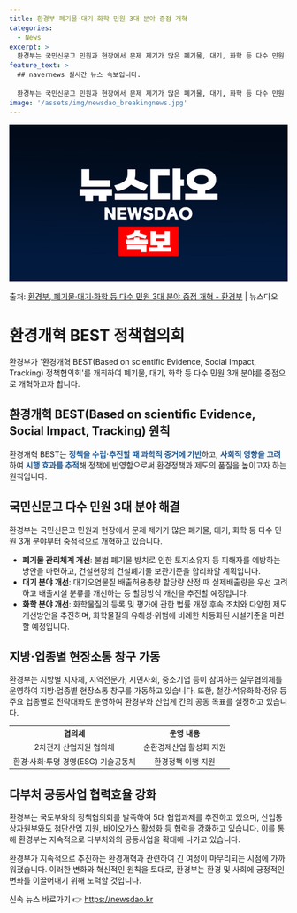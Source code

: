 ```yaml
---
title: 환경부 폐기물·대기·화학 민원 3대 분야 중점 개혁
categories:
  - News
excerpt: >
  환경부는 국민신문고 민원과 현장에서 문제 제기가 많은 폐기물, 대기, 화학 등 다수 민원 3개 분야를 중점 …
feature_text: >
  ## navernews 실시간 뉴스 속보입니다.

  환경부는 국민신문고 민원과 현장에서 문제 제기가 많은 폐기물, 대기, 화학 등 다수 민원 3개 분야를 중점 …
image: '/assets/img/newsdao_breakingnews.jpg'
---
```


![뉴스다오 속보](/assets/img/newsdao_breakingnews.jpg)

<p>출처: <a href="https://newsdao.kr/3630" rel="dofollow">환경부, 폐기물·대기·화학 등 다수 민원 3대 분야 중점 개혁 - 환경부</a> | 뉴스다오</p>

<h1 data-ke-size="size26">환경개혁 BEST 정책협의회</h1>
환경부가 '환경개혁 BEST(Based on scientific Evidence, Social Impact, Tracking) 정책협의회'를 개최하여 폐기물, 대기, 화학 등 다수 민원 3개 분야를 중점으로 개혁하고자 합니다.

<p data-ke-size="size16"></p>

<h2 data-ke-size="size24">환경개혁 BEST(Based on scientific Evidence, Social Impact, Tracking) 원칙</h2>
환경개혁 BEST는 <b><span style="color: #1a5490;">정책을 수립·추진할 때 과학적 증거에 기반</span></b>하고, <b><span style="color: #1a5490;">사회적 영향을 고려</span></b>하여 <b><span style="color: #1a5490;">시행 효과를 추적</span></b>해 정책에 반영함으로써 환경정책과 제도의 품질을 높이고자 하는 원칙입니다.

<p data-ke-size="size16"></p>

<h2 data-ke-size="size24">국민신문고 다수 민원 3대 분야 해결</h2>
환경부는 국민신문고 민원과 현장에서 문제 제기가 많은 폐기물, 대기, 화학 등 다수 민원 3개 분야부터 중점적으로 개혁하고 있습니다.

<ul>
    <li><b>폐기물 관리체계 개선</b>: 불법 폐기물 방치로 인한 토지소유자 등 피해자를 예방하는 방안을 마련하고, 건설현장의 건설폐기물 보관기준을 합리화할 계획입니다.</li>
    <li><b>대기 분야 개선</b>: 대기오염물질 배출허용총량 할당량 산정 때 실제배출량을 우선 고려하고 배출시설 분류를 개선하는 등 할당방식 개선을 추진할 예정입니다.</li>
    <li><b>화학 분야 개선</b>: 화학물질의 등록 및 평가에 관한 법률 개정 후속 조치와 다양한 제도 개선방안을 추진하며, 화학물질의 유해성·위험에 비례한 차등화된 시설기준을 마련할 예정입니다.</li>
</ul>

<p data-ke-size="size16"></p>

<h2 data-ke-size="size24">지방·업종별 현장소통 창구 가동</h2>
환경부는 지방별 지자체, 지역전문가, 시민사회, 중소기업 등이 참여하는 실무협의체를 운영하여 지방·업종별 현장소통 창구를 가동하고 있습니다. 또한, 철강·석유화학·정유 등 주요 업종별로 전략대화도 운영하여 환경부와 산업계 간의 공동 목표를 설정하고 있습니다.

<table>
    <tr>
        <td style="text-align: center; height: 17px;"><b>협의체</b></td>
        <td style="text-align: center; height: 17px;"><b>운영 내용</b></td>
    </tr>
    <tr>
        <td style="text-align: center; height: 17px;">2차전지 산업지원 협의체</td>
        <td style="text-align: center; height: 17px;">순환경제산업 활성화 지원</td>
    </tr>
    <tr>
        <td style="text-align: center; height: 17px;">환경·사회·투명 경영(ESG) 기술공동체</td>
        <td style="text-align: center; height: 17px;">환경정책 이행 지원</td>
    </tr>
</table>

<p data-ke-size="size16"></p>

<h2 data-ke-size="size24">다부처 공동사업 협력효율 강화</h2>
환경부는 국토부와의 정책협의회를 발족하여 5대 협업과제를 추진하고 있으며, 산업통상자원부와도 첨단산업 지원, 바이오가스 활성화 등 협력을 강화하고 있습니다. 이를 통해 환경부는 지속적으로 다부처와의 공동사업을 확대해 나가고 있습니다.

<p data-ke-size="size16"></p>

환경부가 지속적으로 추진하는 환경개혁과 관련하여 긴 여정이 마무리되는 시점에 가까워졌습니다. 이러한 변화와 혁신적인 원칙을 토대로, 환경부는 환경 및 사회에 긍정적인 변화를 이끌어내기 위해 노력할 것입니다. 

신속 뉴스 바로가기 👉 <a href="https://newsdao.kr" rel="dofollow">https://newsdao.kr</a>


